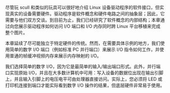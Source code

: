 尽管玩 scull 和类似的玩具可以很好地介绍 Linux 设备驱动程序的软件接口，但实现真实的设备需要硬件。驱动程序是软件概念和硬件电路之间的抽象层；因此，它需要与他们双方交谈。到目前为止，我们已经研究了软件概念的内部结构；本章通过向您展示驱动程序如何访问 I/O 端口和 I/O 内存同时跨 Linux 平台移植来完成整个图片。

本章延续了尽可能独立于特定硬件的传统。然而，在需要具体示例的地方，我们使用简单的数字 I/O 端口（例如标准 PC 并行端口）来展示 I/O 指令如何工作，并使用普通的帧缓冲视频内存来展示内存映射的 I/O。

我们选择简单的数字 I/O，因为它是最简单的输入/输出端口形式。此外，并行端口实现原始 I/O，并且在大多数计算机中可用：写入设备的数据位出现在输出引脚上，并且输入引脚上的电压电平可由处理器直接访问。实际上，您必须将 LED 或打印机连接到端口才能实际看到数字 I/O 操作的结果，但底层硬件非常易于使用。

